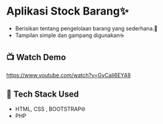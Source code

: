 # Aplikasi Stock Barang✨
- Berisikan tentang pengelolaan barang yang sederhana.💯
- Tampilan simple dan gampang digunakan☕

## 📺 Watch Demo

https://www.youtube.com/watch?v=GyCali6EY48

## 🚀 Tech Stack Used
- HTML, CSS , BOOTSTRAP🌐
- PHP




